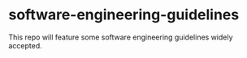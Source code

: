 # software-engineering-guidelines
This repo will feature some software engineering guidelines widely accepted.
